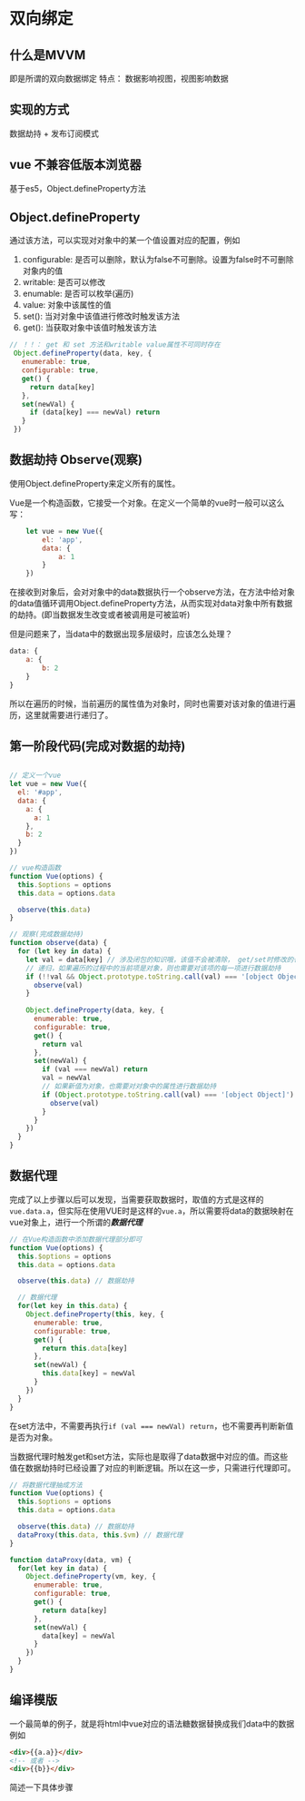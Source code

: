 # 双向绑定

## 什么是MVVM
 
即是所谓的双向数据绑定
特点： 数据影响视图，视图影响数据
## 实现的方式

 数据劫持 + 发布订阅模式

## vue 不兼容低版本浏览器

基于es5，Object.defineProperty方法

## Object.defineProperty
 
 通过该方法，可以实现对对象中的某一个值设置对应的配置，例如
 1. configurable: 是否可以删除，默认为false不可删除。设置为false时不可删除对象内的值
 2. writable: 是否可以修改
 3. enumable: 是否可以枚举(遍历)
 4. value: 对象中该属性的值
 5. set(): 当对对象中该值进行修改时触发该方法
 6. get(): 当获取对象中该值时触发该方法

```javascript
// ！！： get 和 set 方法和writable value属性不可同时存在
 Object.defineProperty(data, key, {
   enumerable: true,
   configurable: true,
   get() {
     return data[key]
   },
   set(newVal) {
     if (data[key] === newVal) return
   }
 })
```


## 数据劫持 Observe(观察)

使用Object.defineProperty来定义所有的属性。

Vue是一个构造函数，它接受一个对象。在定义一个简单的vue时一般可以这么写：

```javascript
	let vue = new Vue({
		el: 'app',
		data: {
			a: 1
		}
	})
```
在接收到对象后，会对对象中的data数据执行一个observe方法，在方法中给对象的data值循环调用Object.defineProperty方法，从而实现对data对象中所有数据的劫持。(即当数据发生改变或者被调用是可被监听)

但是问题来了，当data中的数据出现多层级时，应该怎么处理？

```javascript
data: {
	a: {
		b: 2
	}
}
```
所以在遍历的时候，当前遍历的属性值为对象时，同时也需要对该对象的值进行遍历，这里就需要进行递归了。

## 第一阶段代码(完成对数据的劫持)

```javascript

// 定义一个vue
let vue = new Vue({
  el: '#app',
  data: {
    a: {
	  a: 1
	},
	b: 2
  }
})

// vue构造函数
function Vue(options) {
  this.$options = options
  this.data = options.data

  observe(this.data)
}

// 观察(完成数据劫持)
function observe(data) {
  for (let key in data) {
    let val = data[key] // 涉及闭包的知识哦，该值不会被清除， get/set时修改的也是该值
    // 递归，如果遍历的过程中的当前项是对象，则也需要对该项的每一项进行数据劫持
    if (!!val && Object.prototype.toString.call(val) === '[object Object]') {
      observe(val)
    }
    
    Object.defineProperty(data, key, {
      enumerable: true,
      configurable: true,
      get() {
        return val
      },
      set(newVal) {
        if (val === newVal) return
        val = newVal
        // 如果新值为对象，也需要对对象中的属性进行数据劫持
        if (Object.prototype.toString.call(val) === '[object Object]') {
          observe(val)
        }
      }
    })
  }
}
```

## 数据代理
 
完成了以上步骤以后可以发现，当需要获取数据时，取值的方式是这样的`vue.data.a`，但实际在使用VUE时是这样的`vue.a`，所以需要将data的数据映射在vue对象上，进行一个所谓的***数据代理***

```javascript
// 在Vue构造函数中添加数据代理部分即可
function Vue(options) {
  this.$options = options
  this.data = options.data

  observe(this.data) // 数据劫持

  // 数据代理
  for(let key in this.data) {
    Object.defineProperty(this, key, {
      enumerable: true,
      configurable: true,
      get() {
        return this.data[key]
      },
      set(newVal) {
        this.data[key] = newVal
      }
    })
  }
}
```
在set方法中，不需要再执行`if (val === newVal) return`，也不需要再判断新值是否为对象。

当数据代理时触发get和set方法，实际也是取得了data数据中对应的值。而这些值在数据劫持时已经设置了对应的判断逻辑。所以在这一步，只需进行代理即可。

```javascript
// 将数据代理抽成方法
function Vue(options) {
  this.$options = options
  this.data = options.data

  observe(this.data) // 数据劫持
  dataProxy(this.data, this.$vm) // 数据代理
}

function dataProxy(data, vm) {
  for(let key in data) {
    Object.defineProperty(vm, key, {
      enumerable: true,
      configurable: true,
      get() {
        return data[key]
      },
      set(newVal) {
        data[key] = newVal
      }
    })
  }
}
```

## 编译模版
 
一个最简单的例子，就是将html中vue对应的语法糖数据替换成我们data中的数据
例如
```html
<div>{{a.a}}</div>
<!-- 或者 -->
<div>{{b}}</div>
```

简述一下具体步骤